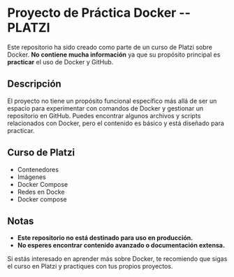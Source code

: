 # Proyecto de Práctica Docker -- PLATZI

Este repositorio ha sido creado como parte de un curso de Platzi sobre Docker. **No contiene mucha información** ya que su propósito principal es **practicar** el uso de Docker y GitHub.

## Descripción

El proyecto no tiene un propósito funcional específico más allá de ser un espacio para experimentar con comandos de Docker y gestionar un repositorio en GitHub. Puedes encontrar algunos archivos y scripts relacionados con Docker, pero el contenido es básico y está diseñado para practicar.

## Curso de Platzi

- Contenedores
- Imágenes
- Docker Compose
- Redes en Docke
- Docker compose

## Notas

- **Este repositorio no está destinado para uso en producción.**
- **No esperes encontrar contenido avanzado o documentación extensa.**

Si estás interesado en aprender más sobre Docker, te recomiendo que sigas el curso en Platzi y practiques con tus propios proyectos.
